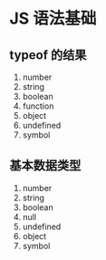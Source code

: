 # JS 语法基础

## typeof 的结果
1. number
1. string
1. boolean
1. function
1. object
1. undefined
1. symbol

## 基本数据类型
1. number
1. string
1. boolean
1. null
1. undefined
1. object
1. symbol
